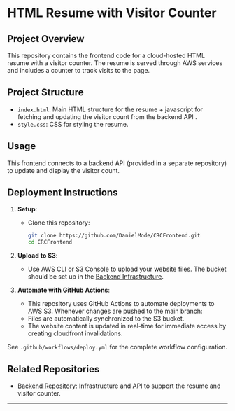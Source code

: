 # HTML Resume with Visitor Counter

## Project Overview
This repository contains the frontend code for a cloud-hosted HTML resume with a visitor counter. The resume is served through AWS services and includes a counter to track visits to the page.

## Project Structure
- `index.html`: Main HTML structure for the resume + javascript for fetching and updating the visitor count from the backend API .
- `style.css`: CSS for styling the resume.

## Usage
This frontend connects to a backend API (provided in a separate repository) to update and display the visitor count.

## Deployment Instructions
1. **Setup**:
   - Clone this repository:
     ```bash
     git clone https://github.com/DanielMode/CRCFrontend.git
     cd CRCFrontend
     ```

2. **Upload to S3**:
   - Use AWS CLI or S3 Console to upload your website files. The bucket should be set up in the [Backend Infrastructure](https://github.com/DanielMode/CRCBackend).

3. **Automate with GitHub Actions**:
   - This repository uses GitHub Actions to automate deployments to AWS S3. Whenever changes are pushed to the main branch:
   - Files are automatically synchronized to the S3 bucket.
   - The website content is updated in real-time for immediate access by creating cloudfront invalidations.

See `.github/workflows/deploy.yml` for the complete workflow configuration.


## Related Repositories
- [Backend Repository](https://github.com/DanielMode/CRCBackend): Infrastructure and API to support the resume and visitor counter.

---

